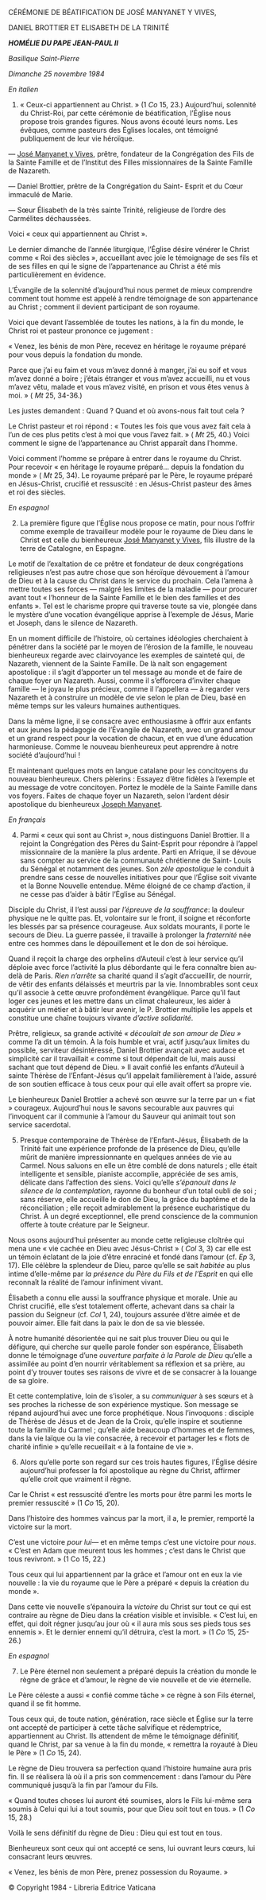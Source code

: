 CÉRÉMONIE DE BÉATIFICATION DE JOSÉ MANYANET Y VIVES,

DANIEL BROTTIER ET ELISABETH DE LA TRINITÉ

***HOMÉLIE DU PAPE JEAN-PAUL II***

*Basilique Saint-Pierre*

*Dimanche 25 novembre 1984*

*En italien*

1. « Ceux-ci appartiennent au Christ. » (1 *Co* 15, 23.) Aujourd’hui, solennité du Christ-Roi, par cette cérémonie de béatification, l’Église nous propose trois grandes figures. Nous avons écouté leurs noms. Les évêques, comme pasteurs des Églises locales, ont témoigné publiquement de leur vie héroïque.

— [José Manyanet y Vives](http://www.vatican.va/news_services/liturgy/saints/ns_lit_doc_20040516_vives_fr.html), prêtre, fondateur de la Congrégation des Fils de la Sainte Famille et de l’Institut des Filles missionnaires de la Sainte Famille de Nazareth.

— Daniel Brottier, prêtre de la Congrégation du Saint- Esprit et du Cœur immaculé de Marie.

— Sœur Élisabeth de la très sainte Trinité, religieuse de l’ordre des Carmélites déchaussées.

Voici « ceux qui appartiennent au Christ ».

Le dernier dimanche de l’année liturgique, l’Église désire vénérer le Christ comme « Roi des siècles », accueillant avec joie le témoignage de ses fils et de ses filles en qui le signe de l’appartenance au Christ a été mis particulièrement en évidence.

L’Évangile de la solennité d’aujourd’hui nous permet de mieux comprendre comment tout homme est appelé à rendre témoignage de son appartenance au Christ ; comment il devient participant de son royaume.

Voici que devant l’assemblée de toutes les nations, à la fin du monde, le Christ roi et pasteur prononce ce jugement :

« Venez, les bénis de mon Père, recevez en héritage le royaume préparé pour vous depuis la fondation du monde.

Parce que j’ai eu faim et vous m’avez donné à manger, j’ai eu soif et vous m’avez donné a boire ; j’étais étranger et vous m’avez accueilli, nu et vous m’avez vêtu, malade et vous m’avez visité, en prison et vous êtes venus à moi. » ( *Mt* 25, 34-36.)

Les justes demandent : Quand ? Quand et où avons-nous fait tout cela ?

Le Christ pasteur et roi répond : « Toutes les fois que vous avez fait cela à l’un de ces plus petits c’est à moi que vous l’avez fait. » ( *Mt* 25, 40.) Voici comment le signe de l’appartenance au Christ apparaît dans l’homme.

Voici comment l’homme se prépare à entrer dans le royaume du Christ. Pour recevoir « en héritage le royaume préparé… depuis la fondation du monde » ( *Mt* 25, 34). Le royaume préparé par le Père, le royaume préparé en Jésus-Christ, crucifié et ressuscité : en Jésus-Christ pasteur des âmes et roi des siècles.

*En espagnol*

2. La première figure que l’Église nous propose ce matin, pour nous l’offrir comme exemple de travailleur modèle pour le royaume de Dieu dans le Christ est celle du bienheureux [José Manyanet y Vives](http://www.vatican.va/news_services/liturgy/saints/ns_lit_doc_20040516_vives_fr.html), fils illustre de la terre de Catalogne, en Espagne.

Le motif de l’exaltation de ce prêtre et fondateur de deux congrégations religieuses n’est pas autre chose que son héroïque dévouement à l’amour de Dieu et à la cause du Christ dans le service du prochain. Cela l’amena à mettre toutes ses forces — malgré les limites de la maladie — pour procurer avant tout « l’honneur de la Sainte Famille et le bien des familles et des enfants ». Tel est le charisme propre qui traverse toute sa vie, plongée dans le mystère d’une vocation évangélique apprise à l’exemple de Jésus, Marie et Joseph, dans le silence de Nazareth.

En un moment difficile de l’histoire, où certaines idéologies cherchaient à pénétrer dans la société par le moyen de l’érosion de la famille, le nouveau bienheureux regarde avec clairvoyance les exemples de sainteté qui, de Nazareth, viennent de la Sainte Famille. De là naît son engagement apostolique : il s’agit d’apporter un tel message au monde et de faire de chaque foyer un Nazareth. Aussi, comme il s’efforcera d’inviter chaque famille — le joyau le plus précieux, comme il l’appellera — à regarder vers Nazareth et à construire un modèle de vie selon le plan de Dieu, basé en même temps sur les valeurs humaines authentiques.

Dans la même ligne, il se consacre avec enthousiasme à offrir aux enfants et aux jeunes la pédagogie de l’Évangile de Nazareth, avec un grand amour et un grand respect pour la vocation de chacun, et en vue d’une éducation harmonieuse. Comme le nouveau bienheureux peut apprendre à notre société d’aujourd’hui !

Et maintenant quelques mots en langue catalane pour les concitoyens du nouveau bienheureux. Chers pèlerins : Essayez d’être fidèles à l’exemple et au message de votre concitoyen. Portez le modèle de la Sainte Famille dans vos foyers. Faites de chaque foyer un Nazareth, selon l’ardent désir apostolique du bienheureux [Joseph Manyanet](http://www.vatican.va/news_services/liturgy/saints/ns_lit_doc_20040516_vives_fr.html).

*En français*

4. Parmi « ceux qui sont au Christ », nous distinguons Daniel Brottier. Il a rejoint la Congrégation des Pères du Saint-Esprit pour répondre à l’appel missionnaire de la manière la plus ardente. Parti en Afrique, il se dévoue sans compter au service de la communauté chrétienne de Saint- Louis du Sénégal et notamment des jeunes. Son *zèle apostolique* le conduit à prendre sans cesse de nouvelles initiatives pour que l’Église soit vivante et la Bonne Nouvelle entendue. Même éloigné de ce champ d’action, il ne cesse pas d’aider à bâtir l’Église au Sénégal.

Disciple du Christ, il l’est aussi par *l’épreuve de la souffrance*: la douleur physique ne le quitte pas. Et, volontaire sur le front, il soigne et réconforte les blessés par sa présence courageuse. Aux soldats mourants, il porte le secours de Dieu. La guerre passée, il travaille à prolonger la *fraternité* née entre ces hommes dans le dépouillement et le don de soi héroïque.

Quand il reçoit la charge des orphelins d’Auteuil c’est à leur service qu’il déploie avec force l’activité la plus débordante qui le fera connaître bien au-delà de Paris. *Rien n’arrête* sa charité quand il s’agit d’accueillir, de nourrir, de vêtir des enfants délaissés et meurtris par la vie. Innombrables sont ceux qu’il associe à cette œuvre profondément évangélique. Parce qu’il faut loger ces jeunes et les mettre dans un climat chaleureux, les aider à acquérir un métier et à bâtir leur avenir, le P. Brottier multiplie les appels et constitue une chaîne toujours vivante *d’active solidarité*.

Prêtre, religieux, sa grande activité *« découlait de son amour de Dieu »* comme l’a dit un témoin. À la fois humble et vrai, actif jusqu’aux limites du possible, serviteur désintéressé, Daniel Brottier avançait avec audace et simplicité car il travaillait « comme si tout dépendait de lui, mais aussi sachant que tout dépend de Dieu. » Il avait confié les enfants d’Auteuil à sainte Thérèse de l’Enfant-Jésus qu’il appelait familièrement à l’aide, assuré de son soutien efficace à tous ceux pour qui elle avait offert sa propre vie.

Le bienheureux Daniel Brottier a achevé son œuvre sur la terre par un « fiat » courageux. Aujourd’hui nous le savons secourable aux pauvres qui l’invoquent car il communie à l’amour du Sauveur qui animait tout son service sacerdotal.

5. Presque contemporaine de Thérèse de l’Enfant-Jésus, Élisabeth de la Trinité fait une expérience profonde de la présence de Dieu, qu’elle mûrit de manière impressionnante en quelques années de vie au Carmel. Nous saluons en elle un être comblé de dons naturels ; elle était intelligente et sensible, pianiste accomplie, appréciée de ses amis, délicate dans l’affection des siens. Voici qu’elle *s’épanouit dans le silence de la contemplation*, rayonne du bonheur d’un total oubli de soi ; sans réserve, elle accueille le don de Dieu, la grâce du baptême et de la réconciliation ; elle reçoit admirablement la présence eucharistique du Christ. À un degré exceptionnel, elle prend conscience de la communion offerte à toute créature par le Seigneur.

Nous osons aujourd’hui présenter au monde cette religieuse cloîtrée qui mena une « vie cachée en Dieu avec Jésus-Christ » ( *Col* 3, 3) car elle est un témoin éclatant de la joie d’être enraciné et fondé dans l’amour (cf. *Ep* 3, 17). Elle célèbre la splendeur de Dieu, parce qu’elle se sait *habitée* au plus intime d’elle-même par *la présence du Père du Fils et de l’Esprit* en qui elle reconnaît la réalité de l’amour infiniment vivant.

Élisabeth a connu elle aussi la souffrance physique et morale. Unie au Christ crucifié, elle s’est totalement offerte, achevant dans sa chair la passion du Seigneur (cf. *Col* 1, 24), toujours assurée d’être aimée et de pouvoir aimer. Elle fait dans la paix le don de sa vie blessée.

À notre humanité désorientée qui ne sait plus trouver Dieu ou qui le défigure, qui cherche sur quelle parole fonder son espérance, Élisabeth donne le témoignage d’une *ouverture parfaite à la Parole de Dieu* qu’elle a assimilée au point d’en nourrir véritablement sa réflexion et sa prière, au point d’y trouver toutes ses raisons de vivre et de se consacrer à la louange de sa gloire.

Et cette contemplative, loin de s’isoler, a su *communiquer* à ses sœurs et à ses proches la richesse de son expérience mystique. Son message se répand aujourd’hui avec une force prophétique. Nous l’invoquons : disciple de Thérèse de Jésus et de Jean de la Croix, qu’elle inspire et soutienne toute la famille du Carmel ; qu’elle aide beaucoup d’hommes et de femmes, dans la vie laïque ou la vie consacrée, à recevoir et partager les « flots de charité infinie » qu’elle recueillait « à la fontaine de vie ».

6. Alors qu’elle porte son regard sur ces trois hautes figures, l’Église désire aujourd’hui professer la foi apostolique au règne du Christ, affirmer qu’elle croit que vraiment il règne.

Car le Christ « est ressuscité d’entre les morts pour être parmi les morts le premier ressuscité » (1 *Co* 15, 20).

Dans l’histoire des hommes vaincus par la mort, il a, le premier, remporté la victoire sur la mort.

C’est une victoire *pour lui*— et en même temps c’est une victoire pour *nous*. « C’est en Adam que meurent tous les hommes ; c’est dans le Christ que tous revivront. » (1 Co 15, 22.)

Tous ceux qui lui appartiennent par la grâce et l’amour ont en eux la vie nouvelle : la vie du royaume que le Père a préparé « depuis la création du monde ».

Dans cette vie nouvelle s’épanouira la *victoire* du Christ sur tout ce qui est contraire au règne de Dieu dans la création visible et invisible. « C’est lui, en effet, qui doit régner jusqu’au jour où « il aura mis sous ses pieds tous ses ennemis ». Et le dernier ennemi qu’il détruira, c’est la mort. » (1 *Co* 15, 25-26.)

*En espagnol*

7. Le Père éternel non seulement a préparé depuis la création du monde le règne de grâce et d’amour, le règne de vie nouvelle et de vie éternelle.

Le Père céleste a aussi « confié comme tâche » ce règne à son Fils éternel, quand il se fit homme.

Tous ceux qui, de toute nation, génération, race siècle et Église sur la terre ont accepté de participer à cette tâche salvifique et rédemptrice, appartiennent au Christ. Ils attendent de même le témoignage définitif, quand le Christ, par sa venue à la fin du monde, « remettra la royauté à Dieu le Père » (1 *Co* 15, 24).

Le règne de Dieu trouvera sa perfection quand l’histoire humaine aura pris fin. Il se réalisera là où il a pris son commencement : dans l’amour du Père communiqué jusqu’à la fin par l’amour du Fils.

« Quand toutes choses lui auront été soumises, alors le Fils lui-même sera soumis à Celui qui lui a tout soumis, pour que Dieu soit tout en tous. » (1 *Co* 15, 28.)

Voilà le sens définitif du règne de Dieu : Dieu qui est tout en tous.

Bienheureux sont ceux qui ont accepté ce sens, lui ouvrant leurs cœurs, lui consacrant leurs œuvres.

« Venez, les bénis de mon Père, prenez possession du Royaume. »

© Copyright 1984 - Libreria Editrice Vaticana